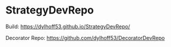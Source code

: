 # StrategyDevRepo
 
 Build: https://dylhoff53.github.io/StrategyDevRepo/

Decorator Repo: https://github.com/dylhoff53/DecoratorDevRepo
